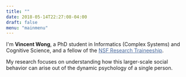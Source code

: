 ```yaml
---
title: ""
date: 2018-05-14T22:27:08-04:00
draft: false
menu: "mainmenu"
---
```


I'm <strong>Vincent Wong</strong>, a PhD student in Informatics (Complex Systems) and Cognitive Science, and a fellow of the <a href="https://cns-nrt.indiana.edu" style="color:rgb(69, 102, 155)">NSF Research Traineeship</a>.

My research focuses on understanding how this larger-scale social behavior can arise out of the dynamic psychology of a single person. 